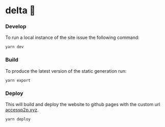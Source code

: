 # delta 💸


### Develop

To run a local instance of the site issue the following command:

```
yarn dev
```

### Build

To produce the latest version of the static generation run:

```
yarn export
```

### Deploy

This will build and deploy the website to github pages with the custom url [accessp2p.xyz](https://accessp2p.xyz).

```
yarn deploy
```
